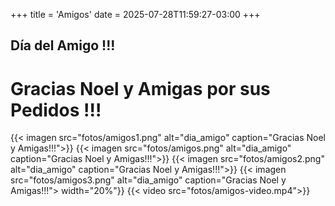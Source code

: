 +++
title = 'Amigos'
date = 2025-07-28T11:59:27-03:00
+++

## Día del Amigo !!!
# Gracias Noel y Amigas por sus Pedidos !!!

{{< imagen src="fotos/amigos1.png" alt="dia_amigo" caption="Gracias Noel y Amigas!!!">}}
{{< imagen src="fotos/amigos.png" alt="dia_amigo" caption="Gracias Noel y Amigas!!!">}}
{{< imagen src="fotos/amigos2.png" alt="dia_amigo" caption="Gracias Noel y Amigas!!!">}}
{{< imagen src="fotos/amigos3.png" alt="dia_amigo" caption="Gracias Noel y Amigas!!!"> width="20%"}}
{{< video src="fotos/amigos-video.mp4">}}
